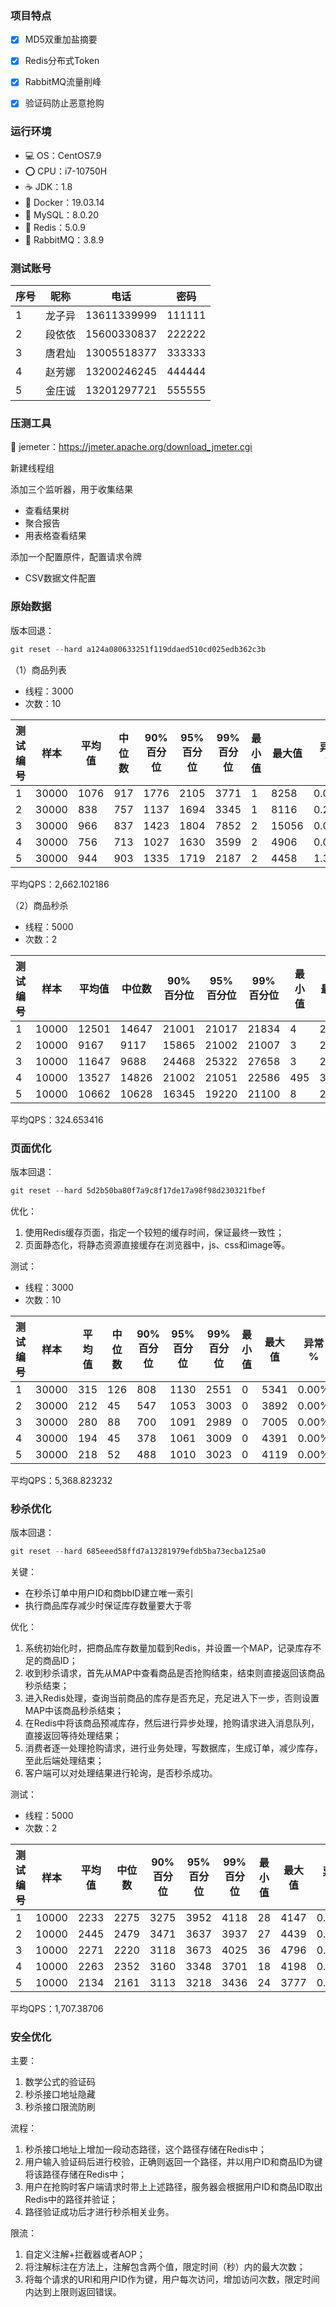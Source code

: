 ### 项目特点

- [x] MD5双重加盐摘要
- [x] Redis分布式Token
- [x] RabbitMQ流量削峰
- [x] 验证码防止恶意抢购



### 运行环境

- 💻 OS：CentOS7.9
- ⭕ CPU：i7-10750H
- ☕️ JDK：1.8
- 🐋 Docker：19.03.14
- 🐬 MySQL：8.0.20
- 💠 Redis：5.0.9
- 🐇 RabbitMQ：3.8.9



### 测试账号

| 序号 | 昵称   | 电话        | 密码   |
| ---- | ------ | ----------- | ------ |
| 1    | 龙子异 | 13611339999 | 111111 |
| 2    | 段依依 | 15600330837 | 222222 |
| 3    | 唐君灿 | 13005518377 | 333333 |
| 4    | 赵芳娜 | 13200246245 | 444444 |
| 5    | 金庄诚 | 13201297721 | 555555 |



### 压测工具

🔨 jemeter：https://jmeter.apache.org/download_jmeter.cgi

新建线程组

添加三个监听器，用于收集结果

- 查看结果树
- 聚合报告
- 用表格查看结果

添加一个配置原件，配置请求令牌

- CSV数据文件配置



### 原始数据

版本回退：

```powershell
git reset --hard a124a080633251f119ddaed510cd025edb362c3b
```

（1）商品列表

- 线程：3000
- 次数：10

| 测试编号 | 样本  | 平均值 | 中位数 | 90% 百分位 | 95% 百分位 | 99% 百分位 | 最小值 | 最大值 | 异常 % | 吞吐量     | 接收 KB/sec | 发送 KB/sec |
| -------- | ----- | ------ | ------ | ---------- | ---------- | ---------- | ------ | ------ | ------ | ---------- | ----------- | ----------- |
| 1        | 30000 | 1076   | 917    | 1776       | 2105       | 3771       | 1      | 8258   | 0.00%  | 2313.3868  | 7773.79     | 304.99      |
| 2        | 30000 | 838    | 757    | 1137       | 1694       | 3345       | 1      | 8116   | 0.21%  | 3021.45231 | 10147.91    | 397.49      |
| 3        | 30000 | 966    | 837    | 1423       | 1804       | 7852       | 2      | 15056  | 0.00%  | 1919.50861 | 6450.22     | 253.06      |
| 4        | 30000 | 756    | 713    | 1027       | 1630       | 3599       | 2      | 4906   | 0.00%  | 3300.33003 | 11090.27    | 435.1       |
| 5        | 30000 | 944    | 903    | 1335       | 1719       | 2187       | 2      | 4458   | 1.32%  | 2755.83318 | 9228.16     | 358.51      |

平均QPS：2,662.102186

（2）商品秒杀

- 线程：5000
- 次数：2

| 测试编号 | 样本  | 平均值 | 中位数 | 90% 百分位 | 95% 百分位 | 99% 百分位 | 最小值 | 最大值 | 异常 % | 吞吐量    | 接收 KB/sec | 发送 KB/sec |
| -------- | ----- | ------ | ------ | ---------- | ---------- | ---------- | ------ | ------ | ------ | --------- | ----------- | ----------- |
| 1        | 10000 | 12501  | 14647  | 21001      | 21017      | 21834      | 4      | 27055  | 14.01% | 299.01624 | 587.15      | 68.55       |
| 2        | 10000 | 9167   | 9117   | 15865      | 21002      | 21007      | 3      | 25068  | 22.78% | 346.88497 | 713.02      | 71.41       |
| 3        | 10000 | 11647  | 9688   | 24468      | 25322      | 27658      | 3      | 27743  | 39.31% | 320.73898 | 751.66      | 51.9        |
| 4        | 10000 | 13527  | 14826  | 21002      | 21051      | 22586      | 495    | 30201  | 13.65% | 322.42463 | 628.26      | 74.23       |
| 5        | 10000 | 10662  | 10628  | 16345      | 19220      | 21100      | 8      | 27048  | 10.40% | 334.20226 | 624.87      | 79.83       |

平均QPS：324.653416



### 页面优化

版本回退：

```powershell
git reset --hard 5d2b50ba80f7a9c8f17de17a98f98d230321fbef
```

优化：

1. 使用Redis缓存页面，指定一个较短的缓存时间，保证最终一致性；
2. 页面静态化，将静态资源直接缓存在浏览器中，js、css和image等。

测试：

- 线程：3000
- 次数：10

| 测试编号 | 样本  | 平均值 | 中位数 | 90% 百分位 | 95% 百分位 | 99% 百分位 | 最小值 | 最大值 | 异常 % | 吞吐量     | 接收 KB/sec | 发送 KB/sec |
| -------- | ----- | ------ | ------ | ---------- | ---------- | ---------- | ------ | ------ | ------ | ---------- | ----------- | ----------- |
| 1        | 30000 | 315    | 126    | 808        | 1130       | 2551       | 0      | 5341   | 0.00%  | 4743.83302 | 15783.44    | 625.41      |
| 2        | 30000 | 212    | 45     | 547        | 1053       | 3003       | 0      | 3892   | 0.00%  | 6031.36309 | 20067.24    | 795.15      |
| 3        | 30000 | 280    | 88     | 700        | 1091       | 2989       | 0      | 7005   | 0.00%  | 4024.14487 | 13388.93    | 530.53      |
| 4        | 30000 | 194    | 45     | 378        | 1061       | 3009       | 0      | 4391   | 0.00%  | 6272.21409 | 20868.59    | 826.9       |
| 5        | 30000 | 218    | 52     | 488        | 1010       | 3023       | 0      | 4119   | 0.00%  | 5772.56109 | 19206.17    | 761.03      |

平均QPS：5,368.823232



### 秒杀优化

版本回退：

```powershell
git reset --hard 685eeed58ffd7a13281979efdb5ba73ecba125a0
```

关键：

- 在秒杀订单中用户ID和商bbID建立唯一索引
- 执行商品库存减少时保证库存数量要大于零

优化：

1. 系统初始化时，把商品库存数量加载到Redis，并设置一个MAP，记录库存不足的商品ID；
2. 收到秒杀请求，首先从MAP中查看商品是否抢购结束，结束则直接返回该商品秒杀结束；
3. 进入Redis处理，查询当前商品的库存是否充足，充足进入下一步，否则设置MAP中该商品秒杀结束；
4. 在Redis中将该商品预减库存，然后进行异步处理，抢购请求进入消息队列，直接返回等待处理结果；
5. 消费者逐一处理抢购请求，进行业务处理，写数据库，生成订单，减少库存，至此后端处理结束；
6. 客户端可以对处理结果进行轮询，是否秒杀成功。

测试：

- 线程：5000
- 次数：2

| 测试编号 | 样本  | 平均值 | 中位数 | 90% 百分位 | 95% 百分位 | 99% 百分位 | 最小值 | 最大值 | 异常 % | 吞吐量     | 接收 KB/sec | 发送 KB/sec |
| -------- | ----- | ------ | ------ | ---------- | ---------- | ---------- | ------ | ------ | ------ | ---------- | ----------- | ----------- |
| 1        | 10000 | 2233   | 2275   | 3275       | 3952       | 4118       | 28     | 4147   | 0.00%  | 1696.06513 | 582.2       | 442.24      |
| 2        | 10000 | 2445   | 2479   | 3471       | 3637       | 3937       | 27     | 4439   | 0.00%  | 1547.74803 | 531.28      | 403.56      |
| 3        | 10000 | 2271   | 2220   | 3118       | 3673       | 4025       | 36     | 4796   | 0.00%  | 1706.7759  | 585.92      | 445.03      |
| 4        | 10000 | 2263   | 2352   | 3160       | 3348       | 3701       | 18     | 4198   | 0.00%  | 1746.41984 | 599.47      | 455.37      |
| 5        | 10000 | 2134   | 2161   | 3113       | 3218       | 3436       | 24     | 3777   | 0.00%  | 1839.9264  | 631.6       | 479.75      |

平均QPS：1,707.38706



### 安全优化

主要：

1. 数学公式的验证码
2. 秒杀接口地址隐藏
3. 秒杀接口限流防刷

流程：

1. 秒杀接口地址上增加一段动态路径，这个路径存储在Redis中；
2. 用户输入验证码后进行校验，正确则返回一个路径，并以用户ID和商品ID为键将该路径存储在Redis中；
3. 用户在抢购时客户端请求时带上上述路径，服务器会根据用户ID和商品ID取出Redis中的路径并验证；
4. 路径验证成功后才进行秒杀相关业务。

限流：

1. 自定义注解+拦截器或者AOP；
2. 将注解标注在方法上，注解包含两个值，限定时间（秒）内的最大次数；
3. 将每个请求的URI和用户ID作为键，用户每次访问，增加访问次数，限定时间内达到上限则返回错误。

